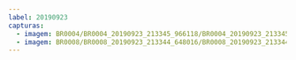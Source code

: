 ```yaml
---
label: 20190923
capturas:
  - imagem: BR0004/BR0004_20190923_213345_966118/BR0004_20190923_213345_966118_stack_1_meteors.jpg
  - imagem: BR0008/BR0008_20190923_213344_648016/BR0008_20190923_213344_648016_stack_1_meteors.jpg
---
```

